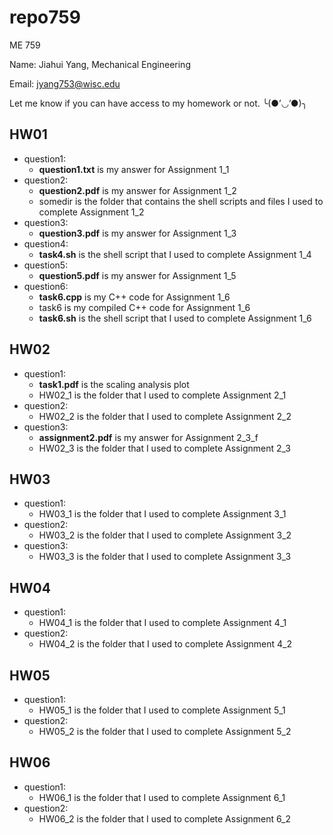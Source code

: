 # repo759
ME 759 

Name: Jiahui Yang, Mechanical Engineering

Email: jyang753@wisc.edu

Let me know if you can have access to my homework or not. ╰(●’◡’●)╮

## HW01
- question1:
  - **question1.txt** is my answer for Assignment 1_1
- question2:
  - **question2.pdf** is my answer for Assignment 1_2
  - somedir is the folder that contains the shell scripts and files I used to complete Assignment 1_2
- question3:
  - **question3.pdf** is my answer for Assignment 1_3
- question4:
    - **task4.sh** is the shell script that I used to complete Assignment 1_4
- question5:
  - **question5.pdf** is my answer for Assignment 1_5
- question6:
    - **task6.cpp** is my C++ code for Assignment 1_6
    - task6 is my compiled C++ code for Assignment 1_6
    - **task6.sh** is the shell script that I used to complete Assignment 1_6
 
## HW02
- question1:
  - **task1.pdf** is the scaling analysis plot
  - HW02_1 is the folder that I used to complete Assignment 2_1
- question2:
  - HW02_2 is the folder that I used to complete Assignment 2_2
- question3:
  - **assignment2.pdf** is my answer for Assignment 2_3_f
  - HW02_3 is the folder that I used to complete Assignment 2_3
 
## HW03
- question1:
  - HW03_1 is the folder that I used to complete Assignment 3_1
- question2:
  - HW03_2 is the folder that I used to complete Assignment 3_2
- question3:
  - HW03_3 is the folder that I used to complete Assignment 3_3

 ## HW04
- question1:
  - HW04_1 is the folder that I used to complete Assignment 4_1
- question2:
  - HW04_2 is the folder that I used to complete Assignment 4_2
 
## HW05
- question1:
  - HW05_1 is the folder that I used to complete Assignment 5_1
- question2:
  - HW05_2 is the folder that I used to complete Assignment 5_2

## HW06
- question1:
  - HW06_1 is the folder that I used to complete Assignment 6_1
- question2:
  - HW06_2 is the folder that I used to complete Assignment 6_2
